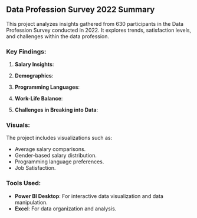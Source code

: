 ## Data Profession Survey 2022 Summary

This project analyzes insights gathered from 630 participants in the Data Profession Survey conducted in 2022. It explores trends, satisfaction levels, and challenges within the data profession.

### Key Findings:
1. **Salary Insights**:

2. **Demographics**:

3. **Programming Languages**:

4. **Work-Life Balance**:

5. **Challenges in Breaking into Data**:
   
### Visuals:
The project includes visualizations such as:
- Average salary comparisons.
- Gender-based salary distribution.
- Programming language preferences.
- Job Satisfaction.

### Tools Used:
- **Power BI Desktop**: For interactive data visualization  and data manipulation.
- **Excel**: For data organization and analysis.
